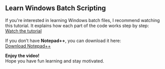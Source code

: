 ## Learn Windows Batch Scripting

If you're interested in learning Windows batch files, I recommend watching this tutorial. It explains how each part of the code works step by step:  
[Watch the tutorial](https://youtu.be/iYRVbU4Hf6o)  

If you don’t have **Notepad++**, you can download it here:  
[Download Notepad++](https://notepad-plus-plus.org/downloads/)  

**Enjoy the video!**  
Hope you have fun learning and stay motivated.
